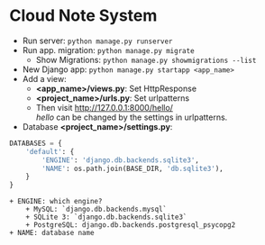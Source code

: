 # Cloud Note System

+ Run server: `python manage.py runserver`
+ Run app. migration: `python manage.py migrate`
	+ Show Migrations: `python manage.py showmigrations --list`
+ New Django app: `python manage.py startapp <app_name>`
+ Add a view:
	+ **<app_name>/views.py**: Set HttpResponse
	+ **<project_name>/urls.py**: Set urlpatterns
	+ Then visit http://127.0.0.1:8000/hello/  
	  *hello* can be changed by the settings in urlpatterns.
+ Database **<project_name>/settings.py**:
```py
DATABASES = {
    'default': {
        'ENGINE': 'django.db.backends.sqlite3',
        'NAME': os.path.join(BASE_DIR, 'db.sqlite3'),
    }
}
```
	+ ENGINE: which engine?
		+ MySQL: `django.db.backends.mysql`
		+ SQLite 3: `django.db.backends.sqlite3`
		+ PostgreSQL: django.db.backends.postgresql_psycopg2
	+ NAME: database name

